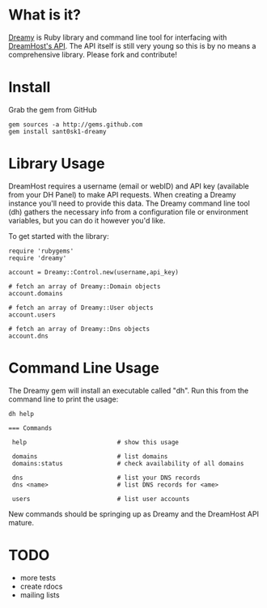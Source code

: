 What is it?
===========

[Dreamy][1] is Ruby library and command line tool for interfacing with [DreamHost's API][2]. The API itself is still very young so this is by no means a comprehensive library. Please fork and contribute!


Install
=======

Grab the gem from GitHub

    gem sources -a http://gems.github.com
    gem install sant0sk1-dreamy

Library Usage
=============

DreamHost requires a username (email or webID) and API key (available from your DH Panel) to make API requests. When creating a Dreamy instance you'll need to provide this data. The Dreamy command line tool (dh) gathers the necessary info from a configuration file or environment variables, but you can do it however you'd like.

To get started with the library:

    require 'rubygems'
    require 'dreamy'
    
    account = Dreamy::Control.new(username,api_key)
    
    # fetch an array of Dreamy::Domain objects
    account.domains
    
    # fetch an array of Dreamy::User objects
    account.users
    
    # fetch an array of Dreamy::Dns objects
    account.dns
    
Command Line Usage
==================

The Dreamy gem will install an executable called "dh". Run this from the command line to print the usage:

    dh help
    
    === Commands

     help                         # show this usage

     domains                      # list domains
     domains:status               # check availability of all domains

     dns                          # list your DNS records
     dns <name>                   # list DNS records for <ame>

     users                        # list user accounts
     
New commands should be springing up as Dreamy and the DreamHost API mature.

TODO
====

* more tests
* create rdocs
* mailing lists

[1]:http://github.com/sant0sk1/dreamy
[2]:http://wiki.Dreamy.com/API
